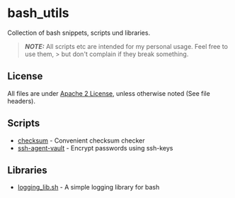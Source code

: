 # bash_utils

Collection of bash snippets, scripts und libraries.

> **_NOTE:_**
> All scripts etc are intended for my personal usage. Feel free to use them, > but don't complain if they break something.

## License

All files are under [Apache 2 License](LICENSE), unless otherwise noted (See file headers).

## Scripts

- [checksum](src/scripts/checksum.md) - Convenient checksum checker
- [ssh-agent-vault](src/scripts/ssh-agent-vault.md) - Encrypt passwords using ssh-keys

## Libraries

- [logging_lib.sh](src/libs/logging_lib.md) - A simple logging library for bash
